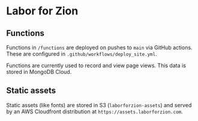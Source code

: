# Labor for Zion

## Functions
Functions in `/functions` are deployed on pushes to `main` via GitHub actions. These are configured in `.github/workflows/deploy_site.yml`.

Functions are currently used to record and view page views. This data is stored in MongoDB Cloud.

## Static assets
Static assets (like fonts) are stored in S3 (`laborforzion-assets`) and served by an AWS Cloudfront distribution at `https://assets.laborforzion.com`.
